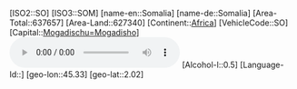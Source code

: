 ﻿---
location: [2.02,45.33]
type: Country
tags:
- geo/Country

SpocWebEntityId: 27022
isDeleted: false
confidential: public

---
[ISO2::SO]
[ISO3::SOM]
[name-en::Somalia]
[name-de::Somalia]
[Area-Total::637657]
[Area-Land::627340]
[Continent::[Africa](geo/Continent/Africa.md)]
[VehicleCode::SO]
[Capital::[Mogadischu=Mogadisho](geo/Continent/Africa/Somalia/Mogadischu=Mogadisho.md)]
![Anthem-Somalia](xLarge/National-Anthem/Anthem-Somalia.mp3)
[Alcohol-l::0.5]
[Language-Id::]
[geo-lon::45.33]
[geo-lat::2.02]

